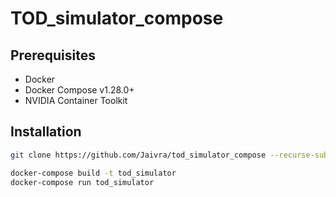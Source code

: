 # TOD_simulator_compose
## Prerequisites
- Docker
- Docker Compose v1.28.0+ 
- NVIDIA Container Toolkit
## Installation
```sh
git clone https://github.com/Jaivra/tod_simulator_compose --recurse-submodules
```
```sh
docker-compose build -t tod_simulator
docker-compose run tod_simulator
```
